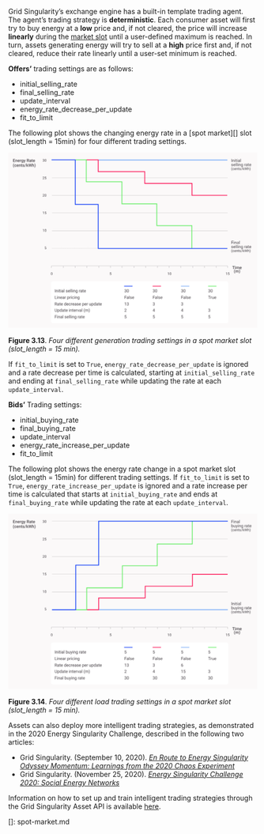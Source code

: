 Grid Singularity’s exchange engine has a built-in template trading agent. The agent’s trading strategy is **deterministic**. Each consumer asset will first try to buy energy at a **low** price and, if not cleared, the price will increase **linearly** during the [market slot](markets.md#market-slots) until a user-defined maximum is reached. In turn, assets generating energy will try to sell at a **high** price first and, if not cleared, reduce their rate linearly until a user-set minimum is reached.

**Offers’** trading settings are as follows:

* initial_selling_rate
* final_selling_rate
* update_interval
* energy_rate_decrease_per_update
* fit_to_limit

The following plot shows the changing energy rate in a [spot market][] slot (slot_length = 15min) for four different trading settings.

![alt_text](img/default-trading-2.png)

**Figure 3.13**. *Four different generation trading settings in a spot market slot (slot_length = 15 min).*


If `fit_to_limit` is set to `True`, `energy_rate_decrease_per_update` is ignored and a rate decrease per time is calculated, starting at `initial_selling_rate` and ending at `final_selling_rate` while updating the rate at each `update_interval`.

**Bids’** Trading settings:

* initial_buying_rate
* final_buying_rate
* update_interval
* energy_rate_increase_per_update
* fit_to_limit

The following plot shows the energy rate change in a spot market slot (slot_length = 15min) for different trading settings. If `fit_to_limit` is set to `True`, `energy_rate_increase_per_update` is ignored and a rate increase per time is calculated that starts at `initial_buying_rate` and ends at `final_buying_rate` while updating the rate at each `update_interval`.

![alt_text](img/default-trading-1.png)

**Figure 3.14**. *Four different load trading settings in a spot market slot (slot_length = 15 min).*

Assets can also deploy more intelligent trading strategies, as demonstrated in the 2020 Energy Singularity Challenge, described in the following two articles:

* Grid Singularity. (September 10, 2020). _[En Route to Energy Singularity Odyssey Momentum: Learnings from the 2020 Chaos Experiment](https://gridsingularity.medium.com/en-route-to-energy-singularity-odyssey-momentum-learnings-from-the-2020-chaos-experiment-8dc38ff26869 )_
* Grid Singularity. (November 25, 2020). _[Energy Singularity Challenge 2020: Social Energy Networks](https://gridsingularity.medium.com/energy-singularity-challenge-2020-social-energy-networks-157b390e5f39 )_

Information on how to set up and train intelligent trading strategies through the Grid Singularity Asset API is available [here](configure-trading-strategies-walkthrough.md).

[]: spot-market.md
